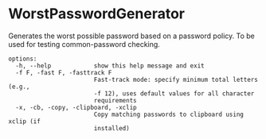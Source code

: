 # WorstPasswordGenerator
Generates the worst possible password based on a password policy. To be used for testing common-password checking.

```
options:
  -h, --help            show this help message and exit
  -f F, -fast F, -fasttrack F
                        Fast-track mode: specify minimum total letters (e.g.,
                        -f 12), uses default values for all character
                        requirements
  -x, -cb, -copy, -clipboard, -xclip
                        Copy matching passwords to clipboard using xclip (if
                        installed)
```